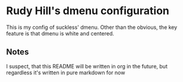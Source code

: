 # Rudy Hill's dmenu configuration
This is my config of suckless' dmenu.
Other than the obvious, the key feature is that dmenu is white and centered.

## Notes
I suspect, that this README will be written in org in the future, but regardless it's written in pure markdown for now
